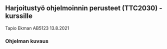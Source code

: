 ## Harjoitustyö ohjelmoinnin perusteet (TTC2030) -kurssille

Tapio Ekman
AB5123
13.8.2021

### Ohjelman kuvaus

